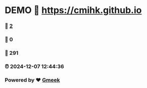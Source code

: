 # DEMO :link: https://cmihk.github.io 
### :page_facing_up: [2](https://cmihk.github.io/tag.html) 
### :speech_balloon: 0 
### :hibiscus: 291 
### :alarm_clock: 2024-12-07 12:44:36 
### Powered by :heart: [Gmeek](https://github.com/Meekdai/Gmeek)
